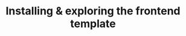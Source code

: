 ---
id: install-explore-frontend
title: Installing & exploring the frontend template
sidebar_label: Installing & exploring the frontend template
description: Install and explore the frontend template for debugging and developing your pallet.
---
